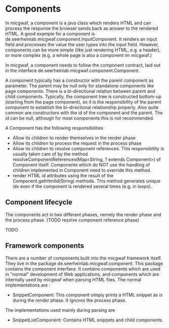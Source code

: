 Components
==========

In micgwaf, a component is a java class which renders HTML and can process the response the browser
sends back as answer to the rendered HTML.
A good example for a component is de.seerheinlab.micgwaf.component.InputComponent. It renders an input field
and processes the value the user types into the input field.
However, components can be more simple (like just rendering HTML, e.g. a header), or more complex 
(e.g. a whole page is also a component im micgwaf.)

In micgwaf, a component needs to follow the component contract, laid out in the interface
de.seerheinlab.micgwaf.component.Component.

A component typically has a constructor with the parent component as parameter.
The parent may be null only for standalone components like page components.
There is a bi-directional relation between parent and child components.
Typically, the component tree is constructed bottom-up (starting from the page component), so it is
the responsibility of the parent component to establish the bi-directional relationship properly. 
Also quite common are constructors with the id of the component and the parent.
The id can be null, although for most components this is not recommended.

A Component has the following responsibilities
- Allow its children to render themselves in the render phase
- Allow its children to process the request in the process phase
- Allow its children to resolve component references. This responsibility is usually taken care of by the 
  method resolveComponentReferences(Map<String, ? extends Component>) of Component itself.
  Components which do NOT use the handling of children implemented in Component need to override this method.
- render HTML id attributes using the result of the Component.getHtmlId(String) methods. 
  This method generates unique ids even if the component is rendered several times (e.g. in loops).

Component lifecycle
-------------------

The components act in two different phases, nemely the render phase and the process phase. 
(TODO resolve component reference phase)

TODO

Framework components
-------------------

There are a number of components built into the micgwaf framework itself. 
They live in the package de.seerheinlab.micgwaf.component.
This package contains the component interface.
It contains components which are used in "normal" development of Web applications, and components which are 
internally used by micgwaf when parsing HTML files. 
The normal implementations are :

 - SnippetComponent: This component simply prints a HTML snippet as is during the render phase.
   It ignores the process phase.
   
The implementations used mainly during parsing are

- SnippetListComponent: Contains HTML snippets and child components.
